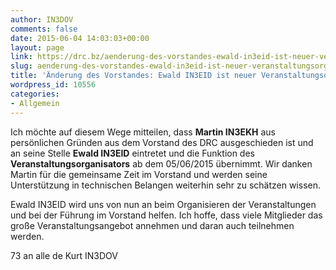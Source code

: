 ```yaml
---
author: IN3DOV
comments: false
date: 2015-06-04 14:03:03+00:00
layout: page
link: https://drc.bz/aenderung-des-vorstandes-ewald-in3eid-ist-neuer-veranstaltungsorganisator/
slug: aenderung-des-vorstandes-ewald-in3eid-ist-neuer-veranstaltungsorganisator
title: 'Änderung des Vorstandes: Ewald IN3EID ist neuer Veranstaltungsorganisator'
wordpress_id: 10556
categories:
- Allgemein
---
```


Ich möchte auf diesem Wege mitteilen, dass **Martin IN3EKH** aus persönlichen Gründen aus dem Vorstand des DRC ausgeschieden ist und an seine Stelle **Ewald IN3EID** eintretet und die Funktion des **Veranstaltungsorganisators** ab dem 05/06/2015 übernimmt. Wir danken Martin für die gemeinsame Zeit im Vorstand und werden seine Unterstützung in technischen Belangen weiterhin sehr zu schätzen wissen.




Ewald IN3EID wird uns von nun an beim Organisieren der Veranstaltungen und bei der Führung im Vorstand helfen. Ich hoffe, dass viele Mitglieder das große Veranstaltungsangebot annehmen und daran auch teilnehmen werden.




73 an alle de Kurt IN3DOV
